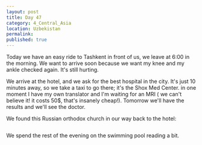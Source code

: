 ```yaml
---
layout: post
title: Day 47
category: 4_Central_Asia
location: Uzbekistan
permalink: 
published: true
---
```



Today we have an easy ride to Tashkent in front of us, we leave at 6:00 in the morning. We want to arrive soon because we want my knee and my ankle checked again. It's still hurting.

We arrive at the hotel, and we ask for the best hospital in the city. It's just 10 minutes away, so we take a taxi to go there; it's the Shox Med Center. in one moment I have my own translator and I'm waiting for an MRI ( we can't believe it! it costs 50$, that's insanely cheap!). Tomorrow we'll have the results and we'll see the doctor.

We found this Russian orthodox church in our way back to the hotel:

<p><a
href="https://lh3.googleusercontent.com/kf0vJv_ZDz-0xWarNLX9_jVuvJ08XUsACPBCk2mOKzyKT6OxvKnYxUxwAQtS4TFnSlIt0r-QQKhCDuhE_ZFekZ5CuFIRgWLz3uptq4vg7_TgblAgG5KNBpsqtF7h4XwMNxOeW3g_QFNy59YlKL78NRX8kawB_y1ACbVceUMmcdRuVqLJCNkODExrYlUrHY3ynWN9DbYlRWzVi9K0akEc0TAs0N7Wh7LW7HZS6O03NSyUcXAEEM8u9o4bxNoNV_KLOMrZXFdtq2HEILP3F_5NTJK2yRPmfHkCm-YWjRW6dpR6N3VgCfLC5pNsfU19kl2WaNLPlxa4JqJAsCUQfc_HxSZKo4SDVx1iOnsd5Rzx59beJauWmMSbbQsO93Sl-iBBWZF3wvxuwTrfIrWJ8GvYCQ1mSpHNzeOhtU1zd60YB8SwpNlLfNZQ7mvCHh1gqsLa3j8OV2LFQqMPZw40RjMit3K89QtAnqpgOuf7uo8ZjuSVaD7gNxOiaOlNlGg8yEF2GwL1BY6kL9cY9SsqsMjL5mXQWsAl5tdW3_o7ZWyo9r3o9OWpB1SUhTkYWwDFxkW0jHuzuEPVUIDonfxlgCMz1LrnHglzIvNMHphZ16X7BkynQB-YdFCKDJVO3AYJEbgHgO6s5IGKRZeUz360po-v3wacqXweqgF0xA=w1052-h789-no"><img 
src="https://lh3.googleusercontent.com/kf0vJv_ZDz-0xWarNLX9_jVuvJ08XUsACPBCk2mOKzyKT6OxvKnYxUxwAQtS4TFnSlIt0r-QQKhCDuhE_ZFekZ5CuFIRgWLz3uptq4vg7_TgblAgG5KNBpsqtF7h4XwMNxOeW3g_QFNy59YlKL78NRX8kawB_y1ACbVceUMmcdRuVqLJCNkODExrYlUrHY3ynWN9DbYlRWzVi9K0akEc0TAs0N7Wh7LW7HZS6O03NSyUcXAEEM8u9o4bxNoNV_KLOMrZXFdtq2HEILP3F_5NTJK2yRPmfHkCm-YWjRW6dpR6N3VgCfLC5pNsfU19kl2WaNLPlxa4JqJAsCUQfc_HxSZKo4SDVx1iOnsd5Rzx59beJauWmMSbbQsO93Sl-iBBWZF3wvxuwTrfIrWJ8GvYCQ1mSpHNzeOhtU1zd60YB8SwpNlLfNZQ7mvCHh1gqsLa3j8OV2LFQqMPZw40RjMit3K89QtAnqpgOuf7uo8ZjuSVaD7gNxOiaOlNlGg8yEF2GwL1BY6kL9cY9SsqsMjL5mXQWsAl5tdW3_o7ZWyo9r3o9OWpB1SUhTkYWwDFxkW0jHuzuEPVUIDonfxlgCMz1LrnHglzIvNMHphZ16X7BkynQB-YdFCKDJVO3AYJEbgHgO6s5IGKRZeUz360po-v3wacqXweqgF0xA=w1052-h789-no" class="oversize" alt=""></a></p>

We spend the rest of the evening on the swimming pool reading a bit.
